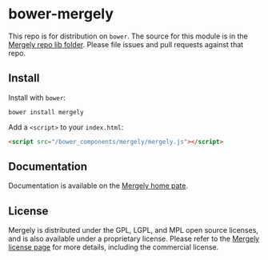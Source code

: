 # bower-mergely

This repo is for distribution on `bower`. The source for this module is in the
[Mergely repo lib folder](https://github.com/wickedest/Mergely/tree/master/lib).
Please file issues and pull requests against that repo.

## Install

Install with `bower`:

```shell
bower install mergely
```

Add a `<script>` to your `index.html`:

```html
<script src="/bower_components/mergely/mergely.js"></script>
```

## Documentation

Documentation is available on the
[Mergely home pate](http://mergely.com/doc).

## License

Mergely is distributed under the GPL, LGPL, and MPL open source licenses,
and is also available under a proprietary license.  Please refer to the
[Mergely license page](http://mergely.com/license) for more details,
including the commercial license.